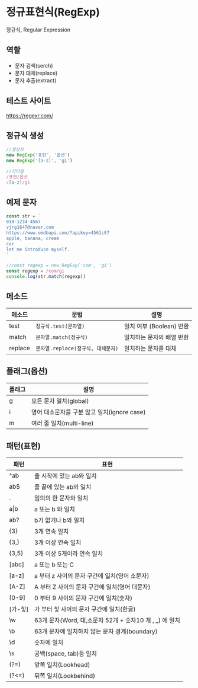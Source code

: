 # 정규표현식(RegExp)

정규식, Regular Expression

## 역할

- 문자 검색(serch)
- 문자 대체(replace)
- 문자 추출(extract)

## 테스트 사이트

https://regexr.com/

## 정규식 생성

```js
//생성자
new RegExp('표현', '옵션')
new RegExp('[a-z]', 'gi')

//리터럴
/표현/옵션
/[a-z]/gi
```

## 예제 문자

```js
const str = `
010-1234-4567
vjrg1647@naver.com
https://www.omdbapi.com/?apikey=4561c87
apple, banana, cream
car
let me introduce myself.
`

//const regexp = new RegExp('com', 'gi')
const regexp = /com/gi
console.log(str.match(regexp))
```

## 메소드

메소드 | 문법 | 설명
-- | -- | --
test | `정규식.test(문자열)` | 일치 여부 (Boolean) 반환
match | `문자열.match(정규식)` | 일치하는 문자의 배열 반환
replace | `문자열.replace(정규식, 대체문자)` | 일치하는 문자를 대체

## 플래그(옵션)

플래그 | 설명
-- | --
g | 모든 문자 일치(global)
i | 영어 대소문자를 구분 않고 일치(ignore case)
m | 여러 줄 일치(multi-line)


## 패턴(표현)

패턴 | 표현
-- | --
^ab | 줄 시작에 있는 ab와 일치
ab$ | 줄 끝에 있는 ab와 일치
. | 임의의 한 문자와 일치
a&verbar;b | a 또는 b 와 일치
ab? |  b가 없거나 b와 일치
{3} | 3개 연속 일치
{3,} | 3개 이상 연속 일치
{3,5} | 3개 이상 5개이라 연속 일치
[abc] | a 또는 b 또는 C
[a-z] | a 부터 z 사이의 문자 구간에 일치(영어 소문자)
[A-Z] | A 부터 Z 사이의 문자 구간에 일치(영어 대문자)
[0-9] | 0 부터 9 사이의 문자 구간에 일치(숫자)
[가-힣] | 가 부터 힣 사이의 문자 구간에 일치(한글)
\w | 63개 문자(Word, 대,소문자 52개 + 숫자10 개 , _) 에 일치
\b | 63개 문자에 일치하지 않는 문자 경계(boundary)
\d | 숫자에 일치
\s | 공백(space, tab)등 일치
(?=) | 앞쪽 일치(Lookhead)
(?<=) | 뒤쪽 일치(Lookbehind)

